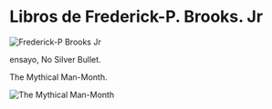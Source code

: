 # Libros de  Frederick-P. Brooks. Jr
![Frederick-P  Brooks  Jr](https://github.com/user-attachments/assets/da0a45e4-90bf-4520-8d3f-982c78722df9)

ensayo, No Silver Bullet. 

The Mythical Man-Month.

![The Mythical Man-Month](https://github.com/user-attachments/assets/df385ccb-132a-4d79-a83c-5362eb4c5c93)
